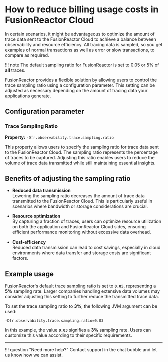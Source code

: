 # How to reduce billing usage costs in FusionReactor Cloud


In certain scenarios, it might be advantageous to optimize the amount of trace data sent to the FusionReactor Cloud to achieve a balance between observability and resource efficiency. All tracing data is sampled, so you get examples of normal transactions as well as error or slow transactions, to compare as required.

!!! note
    The default sampling ratio for FusionReactor is set to 0.05 or 5% of **all** traces.

FusionReactor provides a flexible solution by allowing users to control the trace sampling ratio using a configuration parameter. This setting can be adjusted as necessary depending on the amount of tracing data your applications generate.

## Configuration parameter

### Trace Sampling Ratio

**Property:** `-Dfr.observability.trace.sampling.ratio`

This property allows users to specify the sampling ratio for trace data sent to the FusionReactor Cloud. The sampling ratio represents the percentage of traces to be captured. Adjusting this ratio enables users to reduce the volume of trace data transmitted while still maintaining essential insights.

## Benefits of adjusting the sampling ratio

* **Reduced data transmission**  
  Lowering the sampling ratio decreases the amount of trace data transmitted to the FusionReactor Cloud. This is particularly useful in scenarios where bandwidth or storage considerations are crucial.

* **Resource optimization**  
  By capturing a fraction of traces, users can optimize resource utilization on both the application and FusionReactor Cloud sides, ensuring efficient performance monitoring without excessive data overhead.

* **Cost-efficiency**  
  Reduced data transmission can lead to cost savings, especially in cloud environments where data transfer and storage costs are significant factors.

## Example usage

FusionReactor's default trace sampling ratio is set to **`0.05`**, representing a **5%** sampling rate. Larger companies handling extensive data volumes may consider adjusting this setting to further reduce the transmitted trace data.

To set the trace sampling ratio to **3%**, the following JVM argument can be used:

```
-Dfr.observability.trace.sampling.ratio=0.03
```

In this example, the value **`0.03`** signifies a **3%** sampling rate. Users can customize this value according to their specific requirements.

---

!!! question "Need more help?"
    Contact support in the chat bubble and let us know how we can assist.

